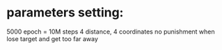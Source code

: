 # parameters setting:

5000 epoch = 10M steps
4 distance, 4 coordinates
no punishment when lose target and get too far away
